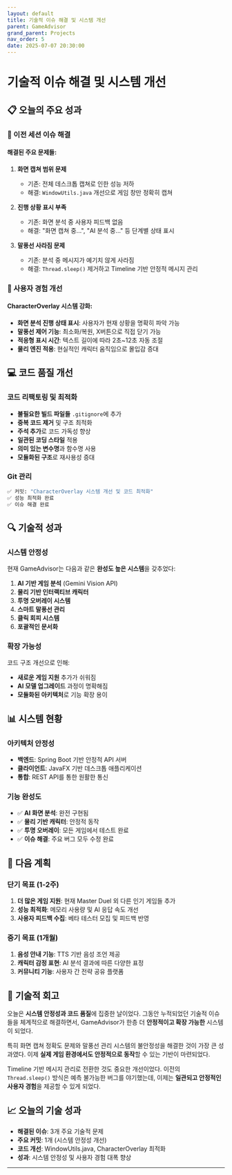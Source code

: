 ```yaml
---
layout: default
title: 기술적 이슈 해결 및 시스템 개선
parent: GameAdvisor
grand_parent: Projects
nav_order: 5
date: 2025-07-07 20:30:00
---
```


# 기술적 이슈 해결 및 시스템 개선

## 📋 오늘의 주요 성과

### 🔧 이전 세션 이슈 해결

#### 해결된 주요 문제들:
1. **화면 캡쳐 범위 문제**
   - 기존: 전체 데스크톱 캡쳐로 인한 성능 저하
   - 해결: `WindowUtils.java` 개선으로 게임 창만 정확히 캡쳐

2. **진행 상황 표시 부족**
   - 기존: 화면 분석 중 사용자 피드백 없음
   - 해결: "화면 캡쳐 중...", "AI 분석 중..." 등 단계별 상태 표시

3. **말풍선 사라짐 문제**
   - 기존: 분석 중 메시지가 예기치 않게 사라짐
   - 해결: `Thread.sleep()` 제거하고 Timeline 기반 안정적 메시지 관리

### 🎨 사용자 경험 개선

#### CharacterOverlay 시스템 강화:
- **화면 분석 진행 상태 표시**: 사용자가 현재 상황을 명확히 파악 가능
- **말풍선 제어 기능**: 최소화/복원, X버튼으로 직접 닫기 가능
- **적응형 표시 시간**: 텍스트 길이에 따라 2초~12초 자동 조절
- **물리 엔진 적용**: 현실적인 캐릭터 움직임으로 몰입감 증대

## 💻 코드 품질 개선

### 코드 리팩토링 및 최적화
- **불필요한 빌드 파일들** `.gitignore`에 추가
- **중복 코드 제거** 및 구조 최적화
- **주석 추가**로 코드 가독성 향상
- **일관된 코딩 스타일** 적용
- **의미 있는 변수명**과 함수명 사용
- **모듈화된 구조**로 재사용성 증대

### Git 관리
```bash
✅ 커밋: "CharacterOverlay 시스템 개선 및 코드 최적화"
✅ 성능 최적화 완료
✅ 이슈 해결 완료
```

## 🔍 기술적 성과

### 시스템 안정성
현재 GameAdvisor는 다음과 같은 **완성도 높은 시스템**을 갖추었다:

1. **AI 기반 게임 분석** (Gemini Vision API)
2. **물리 기반 인터랙티브 캐릭터**
3. **투명 오버레이 시스템**
4. **스마트 말풍선 관리**
5. **클릭 회피 시스템**
6. **포괄적인 문서화**

### 확장 가능성
코드 구조 개선으로 인해:
- **새로운 게임 지원** 추가가 쉬워짐
- **AI 모델 업그레이드** 과정이 명확해짐
- **모듈화된 아키텍처**로 기능 확장 용이

## 📊 시스템 현황

### 아키텍처 안정성
- **백엔드**: Spring Boot 기반 안정적 API 서버
- **클라이언트**: JavaFX 기반 데스크톱 애플리케이션
- **통합**: REST API를 통한 원활한 통신

### 기능 완성도
- ✅ **AI 화면 분석**: 완전 구현됨
- ✅ **물리 기반 캐릭터**: 안정적 동작
- ✅ **투명 오버레이**: 모든 게임에서 테스트 완료
- ✅ **이슈 해결**: 주요 버그 모두 수정 완료

## 🎯 다음 계획

### 단기 목표 (1-2주)
1. **더 많은 게임 지원**: 현재 Master Duel 외 다른 인기 게임들 추가
2. **성능 최적화**: 메모리 사용량 및 AI 응답 속도 개선
3. **사용자 피드백 수집**: 베타 테스터 모집 및 피드백 반영

### 중기 목표 (1개월)
1. **음성 안내 기능**: TTS 기반 음성 조언 제공
2. **캐릭터 감정 표현**: AI 분석 결과에 따른 다양한 표정
3. **커뮤니티 기능**: 사용자 간 전략 공유 플랫폼

## 💭 기술적 회고

오늘은 **시스템 안정성과 코드 품질**에 집중한 날이었다. 그동안 누적되었던 기술적 이슈들을 체계적으로 해결하면서, GameAdvisor가 한층 더 **안정적이고 확장 가능한** 시스템이 되었다.

특히 화면 캡쳐 정확도 문제와 말풍선 관리 시스템의 불안정성을 해결한 것이 가장 큰 성과였다. 이제 **실제 게임 환경에서도 안정적으로 동작**할 수 있는 기반이 마련되었다.

Timeline 기반 메시지 관리로 전환한 것도 중요한 개선이었다. 이전의 `Thread.sleep()` 방식은 예측 불가능한 버그를 야기했는데, 이제는 **일관되고 안정적인 사용자 경험**을 제공할 수 있게 되었다.

## 📈 오늘의 기술 성과

- **해결된 이슈**: 3개 주요 기술적 문제
- **주요 커밋**: 1개 (시스템 안정성 개선)
- **코드 개선**: WindowUtils.java, CharacterOverlay 최적화
- **성과**: 시스템 안정성 및 사용자 경험 대폭 향상

--- 